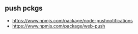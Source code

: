 ## push pckgs

- https://www.npmjs.com/package/node-pushnotifications
- https://www.npmjs.com/package/web-push